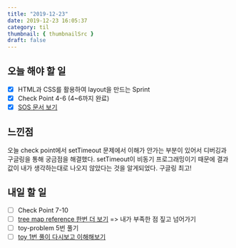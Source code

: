 ```yaml
---
title: "2019-12-23"
date: 2019-12-23 16:05:37
category: til
thumbnail: { thumbnailSrc }
draft: false
---
```


## 오늘 해야 할 일
- [x] HTML과 CSS를 활용하여 layout을 만드는 Sprint
- [x] Check Point 4-6 (4~6까지 완료)
- [x] [SOS 문서 보기](https://www.notion.so/Inheritance-Pattern-5eede8d20e9b440fbe44aeaaef80d954)

## 느낀점
오늘 check point에서 setTimeout 문제에서 이해가 안가는 부분이 있어서 디버깅과 구글링을 통해 궁금점을 해결했다. setTimeout이 비동기 프로그래밍이기 때문에 결과값이 내가 생각하는대로 나오지 않았다는 것을 알게되었다. 구글링 최고!


## 내일 할 일
- [ ] Check Point 7-10
- [ ] [tree map reference 한번 더 보기](https://velog.io/@yhe228/2019-12-19-1812-%EC%9E%91%EC%84%B1%EB%90%A8-3ok4ci6l1v) => 내가 부족한 점 짚고 넘어가기
- [ ] toy-problem 5번 풀기
- [ ] [toy 1번 풀이 다시보고 이해해보기](https://github.com/codestates/help-desk/issues/818)
